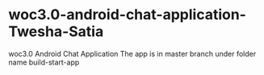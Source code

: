# woc3.0-android-chat-application-Twesha-Satia
woc3.0 Android Chat Application
The app is in master branch under folder name build-start-app
